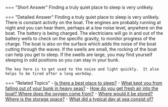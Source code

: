 
=== "Short Answer"
    Finding a truly quiet place to sleep is very unlikely.

=== "Detailed Answer"
    Finding a truly quiet place to sleep is very unlikely.  There is constant activity on the boat.  The engines are probably running at night and you can hear them, perhaps at a low noise level, anywhere on the boat.  The battery is being charged.  The electricians will go in and out of the battery wells to check on the specific gravity, to monitor progress of the charge.  The boat is also on the surface which adds the noise of the boat cutting through the waves.  If the swells are small, the rocking of the boat can help you get to sleep.  If the swells are large, you may find yourself sleeping in odd positions so you can stay in your bunk.

    The key here is to get used to the noise and light quickly.  It also helps to be tired after a long workday.

=== "Related Topics"
    - [Is there a best place to sleep?](../FAQs/is-there-a-best-place-to-sleep.md)
    - [What kept you from falling out of your bunk in heavy seas?](../FAQs/what-kept-you-from-falling-out-of-your-bunk-in-heavy-seas.md)
    - [How do you get fresh air into the boat?  Where does the oxygen come from?](../FAQs/how-do-you-get-fresh-air-into-the-boat-where-does-the-oxygen-come-from.md)
    - [Where would it be stored?  Where is the storage space?](../FAQs/where-would-it-be-stored-where-is-the-storage-space.md)
    - [What did a typical day at sea consist of?](../FAQs/what-did-a-typical-day-at-sea-consist-of.md)
